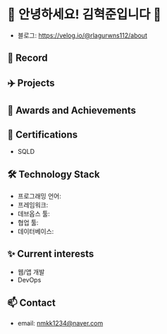 # 👋 안녕하세요! 김혁준입니다 👋

- 블로그: https://velog.io/@rlagurwns112/about

## 🚀 Record
## ✈️ Projects
## 🏅 Awards and Achievements
## 📜 Certifications
- SQLD
## 🛠️ Technology Stack

- 프로그래밍 언어: 
- 프레임워크: 
- 데브옵스 툴: 
- 협업 툴: 
- 데이터베이스: 

## ✨ Current interests

- 웹/앱 개발
- DevOps

## 📫 Contact

- email: nmkk1234@naver.com

